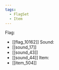 ```yaml
---
tags:
  - FlagSet
  - Item
---
```

Flag:
- [[flag_10162]]
Sound:
- [[sound_17]]
- [[sound_43]]
- [[sound_44]]
Item:
- [[item_504]]
